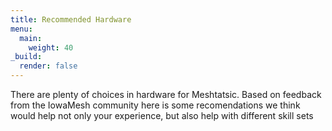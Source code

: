 ```yaml
---
title: Recommended Hardware
menu:
  main:
    weight: 40
_build:
  render: false
---
```


There are plenty of choices in hardware for Meshtatsic. Based on feedback from the IowaMesh community here is some recomendations we think would help not only your experience, but also help with different skill sets
